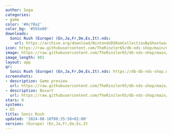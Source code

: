 ```yaml
---
author: Sega
categories:
- game
color: '#6c78a2'
color_bg: '#555e80'
downloads:
  Sonic Rush (Europe) (En,Ja,Fr,De,Es,It).nds:
    url: https://archive.org/download/NintendoDSRomCollectionByGhostware/Sonic%20Rush%20%28Europe%29%20%28En%2CJa%2CFr%2CDe%2CEs%2CIt%29.nds
icon: https://raw.githubusercontent.com/TheRinzler65/db-nds-shop/main/docs/assets/images/icons/sonicrush.png
image: https://raw.githubusercontent.com/TheRinzler65/db-nds-shop/main/docs/assets/images/icons/sonicrush.png
image_length: 801
layout: app
qr:
  Sonic Rush (Europe) (En,Ja,Fr,De,Es,It).nds: https://db-db-nds-shop.netlify.app/assets/images/qr/sonic-rush-europe-enjafrdeesit-nds.png
screenshots:
- description: Game preview
  url: https://raw.githubusercontent.com/TheRinzler65/db-nds-shop/main/docs/assets/images/screenshots/sonicrush/sonicrush.png
- description: Boxart
  url: https://raw.githubusercontent.com/TheRinzler65/db-nds-shop/main/docs/assets/images/boxart/Sonic%20Rush%20(Europe)%20(En%2CJa%2CFr%2CDe%2CEs%2CIt).nds.png
stars: 0
systems:
- DS
title: Sonic Rush
updated: '2024-08-10T00:35:58+02:00'
version: (Europe) (En,Ja,Fr,De,Es,It
---
```

